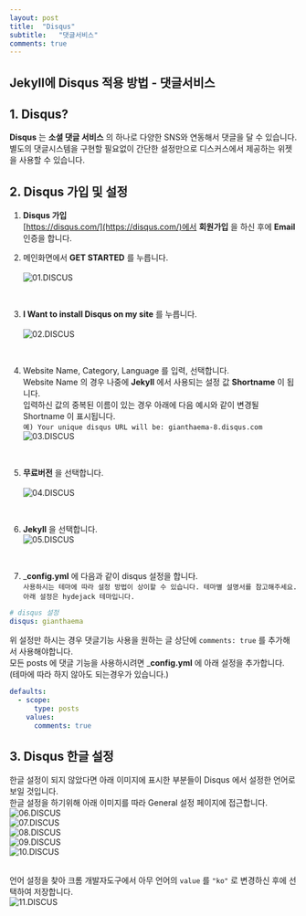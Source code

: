 ```yaml
---
layout: post
title:  "Disqus"
subtitle:   "댓글서비스"
comments: true
---
```


## __Jekyll에 Disqus 적용 방법 - 댓글서비스__

## __1. Disqus?__

__Disqus__ 는 __소셜 댓글 서비스__ 의 하나로 다양한 SNS와 연동해서 댓글을 달 수 있습니다.  
별도의 댓글시스템을 구현할 필요없이 간단한 설정만으로 디스커스에서 제공하는 위젯을 사용할 수 있습니다.


## __2. Disqus 가입 및 설정__

1. __Disqus 가입__  
    [https://disqus.com/](https://disqus.com/)에서 __회원가입__ 을 하신 후에 __Email__ 인증을 합니다.<br>
    
2. 메인화면에서 __GET STARTED__ 를 누릅니다.<br>  
![01.DISCUS](/assets/img/posts/2019-10-01-DISCUS/01.DISCUS.png) 
<br>

3. __I Want to install Disqus on my site__ 를 누릅니다.<br>  
![02.DISCUS](/assets/img/posts/2019-10-01-DISCUS/02.DISCUS.png) 
<br>

4. Website Name, Category, Language 를 입력, 선택합니다.  
   Website Name 의 경우 나중에 __Jekyll__ 에서 사용되는 설정 값 __Shortname__ 이 됩니다.  
   입력하신 값의 중복된 이름이 있는 경우 아래에 다음 예시와 같이 변경될 Shortname 이 표시됩니다.  
   `예) Your unique disqus URL will be: gianthaema-8.disqus.com`<br>
![03.DISCUS](/assets/img/posts/2019-10-01-DISCUS/03.DISCUS.png) 
<br>

5. __무료버전__ 을 선택합니다.<br>  
![04.DISCUS](/assets/img/posts/2019-10-01-DISCUS/04.DISCUS.png) 
<br>

6. __Jekyll__ 을 선택합니다.<br>
![05.DISCUS](/assets/img/posts/2019-10-01-DISCUS/05.DISCUS.png) 
<br>

7. ___config.yml__ 에 다음과 같이 disqus 설정을 합니다.  
`사용하시는 테마에 따라 설정 방법이 상이할 수 있습니다. 테마별 설명서를 참고해주세요. 아래 설정은 hydejack 테마입니다.`
```yaml
# disqus 설정
disqus: gianthaema
```
위 설정만 하시는 경우 댓글기능 사용을 원하는 글 상단에 `comments: true` 를 추가해서 사용해야합니다.  
모든 posts 에 댓글 기능을 사용하시려면 ___config.yml__ 에 아래 설정을 추가합니다.   
(테마에 따라 하지 않아도 되는경우가 있습니다.)
```yaml
defaults:
  - scope:
      type: posts
    values:
      comments: true
```


## __3. Disqus 한글 설정__

한글 설정이 되지 않았다면 아래 이미지에 표시한 부분들이 Disqus 에서 설정한 언어로 보일 것입니다.  
한글 설정을 하기위해 아래 이미지를 따라 General 설정 페이지에 접근합니다.<br>
![06.DISCUS](/assets/img/posts/2019-10-01-DISCUS/06.DISCUS.png)
 <br>
![07.DISCUS](/assets/img/posts/2019-10-01-DISCUS/07.DISCUS.png)
 <br>
![08.DISCUS](/assets/img/posts/2019-10-01-DISCUS/08.DISCUS.png)
<br>
![09.DISCUS](/assets/img/posts/2019-10-01-DISCUS/09.DISCUS.png)
<br>
![10.DISCUS](/assets/img/posts/2019-10-01-DISCUS/10.DISCUS.png)
<br>
<br>

언어 설정을 찾아 크롬 개발자도구에서 아무 언어의 `value` 를 `"ko"` 로 변경하신 후에 선택하여 저장합니다.<br>
![11.DISCUS](/assets/img/posts/2019-10-01-DISCUS/11.DISCUS.png)
<br>






